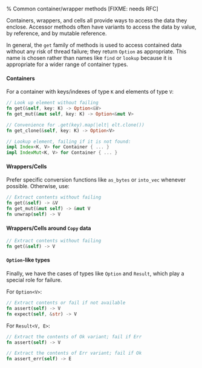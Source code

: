 % Common container/wrapper methods [FIXME: needs RFC]

Containers, wrappers, and cells all provide ways to access the data
they enclose.  Accessor methods often have variants to access the data
by value, by reference, and by mutable reference.

In general, the `get` family of methods is used to access contained
data without any risk of thread failure; they return `Option` as
appropriate. This name is chosen rather than names like `find` or
`lookup` because it is appropriate for a wider range of container types.

#### Containers

For a container with keys/indexes of type `K` and elements of type `V`:

```rust
// Look up element without failing
fn get(&self, key: K) -> Option<&V>
fn get_mut(&mut self, key: K) -> Option<&mut V>

// Convenience for .get(key).map(|elt| elt.clone())
fn get_clone(&self, key: K) -> Option<V>

// Lookup element, failing if it is not found:
impl Index<K, V> for Container { ... }
impl IndexMut<K, V> for Container { ... }
```

#### Wrappers/Cells

Prefer specific conversion functions like `as_bytes` or `into_vec` whenever
possible. Otherwise, use:

```rust
// Extract contents without failing
fn get(&self) -> &V
fn get_mut(&mut self) -> &mut V
fn unwrap(self) -> V
```

#### Wrappers/Cells around `Copy` data

```rust
// Extract contents without failing
fn get(&self) -> V
```

#### `Option`-like types

Finally, we have the cases of types like `Option` and `Result`, which
play a special role for failure.

For `Option<V>`:

```rust
// Extract contents or fail if not available
fn assert(self) -> V
fn expect(self, &str) -> V
```

For `Result<V, E>`:

```rust
// Extract the contents of Ok variant; fail if Err
fn assert(self) -> V

// Extract the contents of Err variant; fail if Ok
fn assert_err(self) -> E
```

